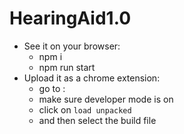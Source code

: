# HearingAid1.0
- See it on your browser:
  - npm i
  - npm run start
- Upload it as a chrome extension:
  - go to : 
  - make sure developer mode is on
  - click on ```load unpacked```
  - and then select the build file
 
